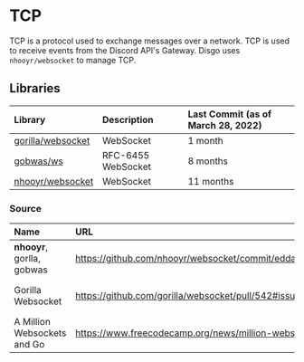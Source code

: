 # TCP

TCP is a protocol used to exchange messages over a network. TCP is used to receive events from the Discord API's Gateway. Disgo uses `nhooyr/websocket` to manage TCP.

## Libraries

| Library                                                   | Description        | Last Commit (as of March 28, 2022) |
| :-------------------------------------------------------- | :----------------- | :--------------------------------- |
| [gorilla/websocket](https://github.com/gorilla/websocket) | WebSocket          | 1 month                            |
| [gobwas/ws](https://github.com/gobwas/ws)                 | RFC-6455 WebSocket | 8 months                           |
| [nhooyr/websocket](https://github.com/nhooyr/websocket)   | WebSocket          | 11 months                          |

### Source

| Name                        | URL                                                                                 | Date         |
| :-------------------------- | :---------------------------------------------------------------------------------- | :----------- |
| **nhooyr**, gorlla, gobwas  | https://github.com/nhooyr/websocket/commit/edda9c633d5c78c7d38fcc952b4105dd4ccfb619 | Nov 9, 2019  |
| Gorilla Websocket           | https://github.com/gorilla/websocket/pull/542#issue-496671284                       | Sep 21, 2019 |
| A Million Websockets and Go | https://www.freecodecamp.org/news/million-websockets-and-go-cc58418460bb/           | Aug 2, 2017  |

